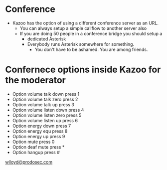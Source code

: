 # Conference

* Kazoo has the option of using a different conference server as an URL.
  * You can always setup a simple callflow to another server also
  * If you are doing 50 people in a conference bridge you should setup a 
    * dedicated Asterisk
    * Everybody runs Asterisk somewhere for something.
      * You don't have to be ashamed.  You are among friends.

# Confernece options inside Kazoo for the moderator

* Option volume talk down press 1
* Option volume talk zero press 2
* Option volume talk up press 3
* Option volume listen down press 4
* Option volume listen zero press 5
* Option volume listen up press 6
* Option energy down press 7
* Option energy equ press 8
* Option energy up press 9
* Option mute press 0
* Option deaf mute press *
* Option hangup press #

wlloyd@prodosec.com

